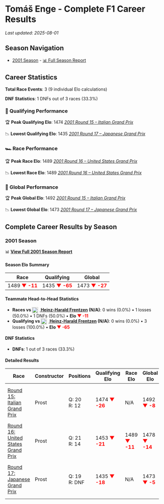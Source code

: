 # Tomáš Enge - Complete F1 Career Results

*Last updated: 2025-08-01*

## Season Navigation

- [2001 Season](#2001-season) - [📊 Full Season Report](../seasons/2001-season-report)

## Career Statistics

**Total Race Events**: 3 (9 individual Elo calculations)

**DNF Statistics**: 1 DNFs out of 3 races (33.3%)

### 🏁 Qualifying Performance

🏆 **Peak Qualifying Elo**: 1474
   *[2001 Round 15 – Italian Grand Prix](../seasons/2001-season-report#round-15-italian-grand-prix)*

📉 **Lowest Qualifying Elo**: 1435
   *[2001 Round 17 – Japanese Grand Prix](../seasons/2001-season-report#round-17-japanese-grand-prix)*

### 🏎️ Race Performance

🏆 **Peak Race Elo**: 1489
   *[2001 Round 16 – United States Grand Prix](../seasons/2001-season-report#round-16-united-states-grand-prix)*

📉 **Lowest Race Elo**: 1489
   *[2001 Round 16 – United States Grand Prix](../seasons/2001-season-report#round-16-united-states-grand-prix)*

### 🌟 Global Performance

🏆 **Peak Global Elo**: 1492
   *[2001 Round 15 – Italian Grand Prix](../seasons/2001-season-report#round-15-italian-grand-prix)*

📉 **Lowest Global Elo**: 1473
   *[2001 Round 17 – Japanese Grand Prix](../seasons/2001-season-report#round-17-japanese-grand-prix)*


## Complete Career Results by Season

### 2001 Season

📊 **[View Full 2001 Season Report](../seasons/2001-season-report)**

#### Season Elo Summary

| Race | Qualifying | Global |
|------|------------|--------|
| 1489 **<span style="color: red;">▼ -11</span>** | 1435 **<span style="color: red;">▼ -65</span>** | 1473 **<span style="color: red;">▼ -27</span>** |

#### Teammate Head-to-Head Statistics

- **Races vs [<img src="https://upload.wikimedia.org/wikipedia/commons/b/ba/Flag_of_Germany.svg" alt="Germany" width="20" height="auto" style="vertical-align: middle; margin-right: 5px;" onerror="this.outerHTML='🇩🇪'; this.style.marginRight='5px';"/> Heinz-Harald Frentzen](heinz-harald-frentzen) (N/A)**: 0 wins (0.0%) • 1 losses (50.0%) • 1 DNFs (50.0%) • **Elo <span style="color: red;">▼ -11</span>**
- **Qualifying vs [<img src="https://upload.wikimedia.org/wikipedia/commons/b/ba/Flag_of_Germany.svg" alt="Germany" width="20" height="auto" style="vertical-align: middle; margin-right: 5px;" onerror="this.outerHTML='🇩🇪'; this.style.marginRight='5px';"/> Heinz-Harald Frentzen](heinz-harald-frentzen) (N/A)**: 0 wins (0.0%) • 3 losses (100.0%) • **Elo <span style="color: red;">▼ -65</span>**

#### DNF Statistics

- **DNFs**: 1 out of 3 races (33.3%)

#### Detailed Results

| Race | Constructor | Positions | Qualifying Elo | Race Elo | Global Elo | Teammate |
|------|-------------|-----------|----------------|----------|------------|----------|
| [Round 15: Italian Grand Prix](../seasons/2001-season-report#round-15-italian-grand-prix) | Prost | Q: 20<br/>R: 12 | 1474 **<span style="color: red;">▼ -26</span>** | N/A | 1492 **<span style="color: red;">▼ -8</span>** | [<img src="https://upload.wikimedia.org/wikipedia/commons/b/ba/Flag_of_Germany.svg" alt="Germany" width="20" height="auto" style="vertical-align: middle; margin-right: 5px;" onerror="this.outerHTML='🇩🇪'; this.style.marginRight='5px';"/> Heinz-Harald Frentzen](heinz-harald-frentzen)<br/>Q: N/A<br/>R: N/A |
| [Round 16: United States Grand Prix](../seasons/2001-season-report#round-16-united-states-grand-prix) | Prost | Q: 21<br/>R: 14 | 1453 **<span style="color: red;">▼ -21</span>** | 1489 **<span style="color: red;">▼ -11</span>** | 1478 **<span style="color: red;">▼ -14</span>** | [<img src="https://upload.wikimedia.org/wikipedia/commons/b/ba/Flag_of_Germany.svg" alt="Germany" width="20" height="auto" style="vertical-align: middle; margin-right: 5px;" onerror="this.outerHTML='🇩🇪'; this.style.marginRight='5px';"/> Heinz-Harald Frentzen](heinz-harald-frentzen)<br/>Q: N/A<br/>R: N/A |
| [Round 17: Japanese Grand Prix](../seasons/2001-season-report#round-17-japanese-grand-prix) | Prost | Q: 19<br/>R: DNF | 1435 **<span style="color: red;">▼ -18</span>** | N/A | 1473 **<span style="color: red;">▼ -5</span>** | [<img src="https://upload.wikimedia.org/wikipedia/commons/b/ba/Flag_of_Germany.svg" alt="Germany" width="20" height="auto" style="vertical-align: middle; margin-right: 5px;" onerror="this.outerHTML='🇩🇪'; this.style.marginRight='5px';"/> Heinz-Harald Frentzen](heinz-harald-frentzen)<br/>Q: N/A<br/>R: N/A |


